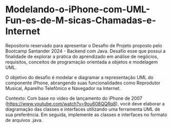 # Modelando-o-iPhone-com-UML-Fun-es-de-M-sicas-Chamadas-e-Internet
Repositorio reservado para apresentar o Desafio de Projeto proposto pelo Bootcamp Santander 2024 - Backend com Java. Desafio esse que possui a finalidade de explorar a pratica do aprendizado em análise de negócios, requisitos, conceitos de programação orientada a objetos e modelagem UML. 

O objetivo do desafio é modelar e diagramar a representação UML do componente iPhone, abrangendo suas funcionalidades como Reprodutor Musical, Aparelho Telefônico e Navegador na Internet.

Contexto:
Com base no vídeo de lançamento do iPhone de 2007 (https://www.youtube.com/watch?v=9ou608QQRq8), você deve elaborar a diagramação das classes e interfaces utilizando uma ferramenta UML de sua preferência. Em seguida, implemente as classes e interfaces no formato de arquivos .java.
